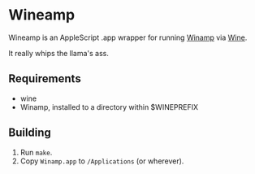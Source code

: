 # Wineamp

Wineamp is an AppleScript .app wrapper for running [Winamp](http://www.winamp.com/) via [Wine](https://www.winehq.org/).

It really whips the llama's ass.

## Requirements

* wine
* Winamp, installed to a directory within $WINEPREFIX

## Building

1. Run `make`.
2. Copy `Winamp.app` to `/Applications` (or wherever).
